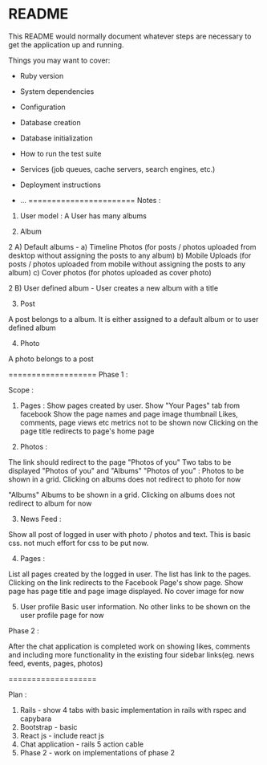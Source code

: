 # README

This README would normally document whatever steps are necessary to get the
application up and running.

Things you may want to cover:

* Ruby version

* System dependencies

* Configuration

* Database creation

* Database initialization

* How to run the test suite

* Services (job queues, cache servers, search engines, etc.)

* Deployment instructions

* ...
=======================
Notes :

1. User model :
A User has many albums

2. Album

2 A) Default albums -
a) Timeline Photos (for posts / photos uploaded from desktop without assigning the posts to any album)
b) Mobile Uploads (for posts / photos uploaded from mobile without assigning the posts to any album)
c) Cover photos (for photos uploaded as cover photo)

2 B) User defined album -
User creates a new album with a title

3. Post

A post belongs to a album. It is either assigned to a default album or to user defined album

4. Photo

A photo belongs to a post

===================
Phase 1 :

Scope :

1. Pages :
Show pages created by user.
Show "Your Pages" tab from facebook
Show the page names and page image thumbnail
Likes, comments, page views etc metrics not to be shown now
Clicking on the page title redirects to page's home page

2. Photos :

The link should redirect to the page "Photos of you"
Two tabs to be displayed "Photos of you" and "Albums"
"Photos of you" :
Photos to be shown in a grid.  Clicking on albums does not redirect to photo for now

"Albums"
Albums to be shown in a grid. Clicking on albums does not redirect to album for now

3. News Feed :

Show all post of logged in user with photo / photos and text.
This is basic css. not much effort for css to be put now.

4. Pages :

List all pages created by the logged in user.
The list has link to the pages. Clicking on the link redirects to the Facebook Page's show page.
Show page has page title and page image displayed. No cover image for now

5. User profile
Basic user information. No other links to be shown on the user profile page for now

Phase 2 :

After the chat application is completed work on showing likes, comments and including more functionality in the existing four sidebar links(eg. news feed, events, pages, photos)

===================

Plan :

1. Rails - show 4 tabs with basic implementation in rails with rspec and capybara
2. Bootstrap - basic
3. React js - include react js
4. Chat application - rails 5 action cable
5. Phase 2 - work on implementations of phase 2